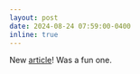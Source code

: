 ```yaml
---
layout: post
date: 2024-08-24 07:59:00-0400
inline: true
---
```


New [article](https://www.nature.com/articles/s41597-024-03800-4)! Was a fun one.
